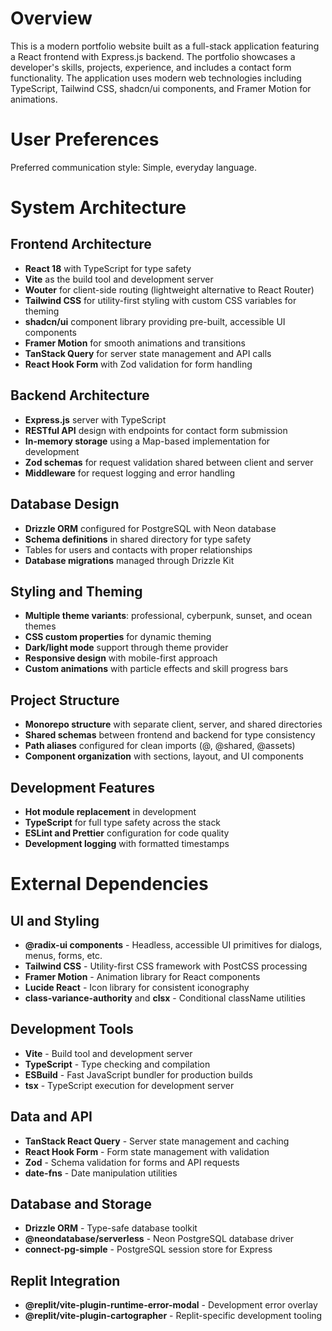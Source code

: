 # Overview

This is a modern portfolio website built as a full-stack application featuring a React frontend with Express.js backend. The portfolio showcases a developer's skills, projects, experience, and includes a contact form functionality. The application uses modern web technologies including TypeScript, Tailwind CSS, shadcn/ui components, and Framer Motion for animations.

# User Preferences

Preferred communication style: Simple, everyday language.

# System Architecture

## Frontend Architecture
- **React 18** with TypeScript for type safety
- **Vite** as the build tool and development server
- **Wouter** for client-side routing (lightweight alternative to React Router)
- **Tailwind CSS** for utility-first styling with custom CSS variables for theming
- **shadcn/ui** component library providing pre-built, accessible UI components
- **Framer Motion** for smooth animations and transitions
- **TanStack Query** for server state management and API calls
- **React Hook Form** with Zod validation for form handling

## Backend Architecture
- **Express.js** server with TypeScript
- **RESTful API** design with endpoints for contact form submission
- **In-memory storage** using a Map-based implementation for development
- **Zod schemas** for request validation shared between client and server
- **Middleware** for request logging and error handling

## Database Design
- **Drizzle ORM** configured for PostgreSQL with Neon database
- **Schema definitions** in shared directory for type safety
- Tables for users and contacts with proper relationships
- **Database migrations** managed through Drizzle Kit

## Styling and Theming
- **Multiple theme variants**: professional, cyberpunk, sunset, and ocean themes
- **CSS custom properties** for dynamic theming
- **Dark/light mode** support through theme provider
- **Responsive design** with mobile-first approach
- **Custom animations** with particle effects and skill progress bars

## Project Structure
- **Monorepo structure** with separate client, server, and shared directories
- **Shared schemas** between frontend and backend for type consistency
- **Path aliases** configured for clean imports (@, @shared, @assets)
- **Component organization** with sections, layout, and UI components

## Development Features
- **Hot module replacement** in development
- **TypeScript** for full type safety across the stack
- **ESLint and Prettier** configuration for code quality
- **Development logging** with formatted timestamps

# External Dependencies

## UI and Styling
- **@radix-ui components** - Headless, accessible UI primitives for dialogs, menus, forms, etc.
- **Tailwind CSS** - Utility-first CSS framework with PostCSS processing
- **Framer Motion** - Animation library for React components
- **Lucide React** - Icon library for consistent iconography
- **class-variance-authority** and **clsx** - Conditional className utilities

## Development Tools
- **Vite** - Build tool and development server
- **TypeScript** - Type checking and compilation
- **ESBuild** - Fast JavaScript bundler for production builds
- **tsx** - TypeScript execution for development server

## Data and API
- **TanStack React Query** - Server state management and caching
- **React Hook Form** - Form state management with validation
- **Zod** - Schema validation for forms and API requests
- **date-fns** - Date manipulation utilities

## Database and Storage
- **Drizzle ORM** - Type-safe database toolkit
- **@neondatabase/serverless** - Neon PostgreSQL database driver
- **connect-pg-simple** - PostgreSQL session store for Express

## Replit Integration
- **@replit/vite-plugin-runtime-error-modal** - Development error overlay
- **@replit/vite-plugin-cartographer** - Replit-specific development tooling